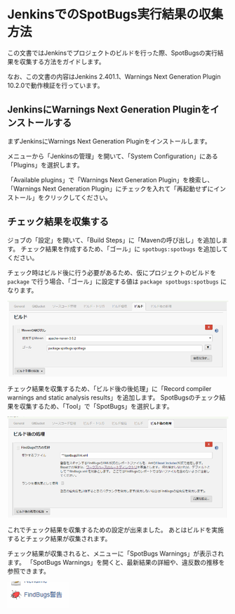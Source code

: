 # JenkinsでのSpotBugs実行結果の収集方法

この文書ではJenkinsでプロジェクトのビルドを行った際、SpotBugsの実行結果を収集する方法をガイドします。

なお、この文書の内容はJenkins 2.401.1、Warnings Next Generation Plugin 10.2.0で動作検証を行っています。

## JenkinsにWarnings Next Generation Pluginをインストールする

まずJenkinsにWarnings Next Generation Pluginをインストールします。

メニューから「Jenkinsの管理」を開いて、「System Configuration」にある「Plugins」を選択します。

「Available plugins」で「Warnings Next Generation Plugin」を検索し、「Warnings Next Generation Plugin」にチェックを入れて「再起動せずにインストール」をクリックしてください。

## チェック結果を収集する

ジョブの「設定」を開いて、「Build Steps」に「Mavenの呼び出し」を追加します。
チェック結果を作成するため、「ゴール」に `spotbugs:spotbugs` を追加してください。

チェック時はビルド後に行う必要があるため、仮にプロジェクトのビルドを `package` で行う場合、「ゴール」に設定する値は `package spotbugs:spotbugs` になります。

![](./assets/jenkins-maven-build.png)

チェック結果を収集するため、「ビルド後の後処理」に「Record compiler warnings and static analysis results」を追加します。
SpotBugsのチェック結果を収集するため、「Tool」で「SpotBugs」を選択します。

![](./assets/jenkins-maven-findbugs.png)

これでチェック結果を収集するための設定が出来ました。
あとはビルドを実施するとチェック結果が収集されます。

チェック結果が収集されると、メニューに「SpotBugs Warnings」が表示されます。
「SpotBugs Warnings」を開くと、最新結果の詳細や、違反数の推移を参照できます。

![](./assets/jenkins-result-link.png)
